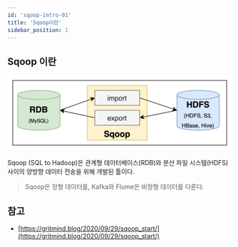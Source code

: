 ```yaml
---
id: 'sqoop-intro-01'
title: 'Sqoop이란'
sidebar_position: 1
---
```


## Sqoop 이란

![sqoop](https://github.com/wookiist/til.wookiist.dev/blob/documentation/static/img/Data_Engineering/Introduction/sqoop-arch.png?raw=true)

Sqoop (SQL to Hadoop)은 관계형 데이터베이스(RDB)와 분산 파일 시스템(HDFS) 사이의 양방향 데이터 전송을 위해 개발된 툴이다.

> Sqoop은 정형 데이터를, Kafka와 Flume은 비정형 데이터를 다룬다. 

## 참고
* [https://gritmind.blog/2020/09/29/sqoop_start/](https://gritmind.blog/2020/09/29/sqoop_start/)